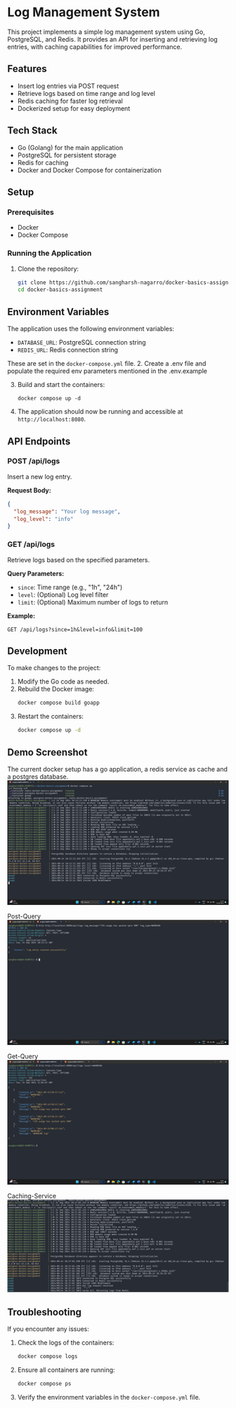# Log Management System

This project implements a simple log management system using Go, PostgreSQL, and Redis. It provides an API for inserting and retrieving log entries, with caching capabilities for improved performance.

## Features

- Insert log entries via POST request
- Retrieve logs based on time range and log level
- Redis caching for faster log retrieval
- Dockerized setup for easy deployment

## Tech Stack

- Go (Golang) for the main application
- PostgreSQL for persistent storage
- Redis for caching
- Docker and Docker Compose for containerization

## Setup

### Prerequisites

- Docker
- Docker Compose

### Running the Application

1. Clone the repository:
   ```bash
   git clone https://github.com/sangharsh-nagarro/docker-basics-assignment
   cd docker-basics-assignment
   ```
## Environment Variables

The application uses the following environment variables:

- `DATABASE_URL`: PostgreSQL connection string
- `REDIS_URL`: Redis connection string

These are set in the `docker-compose.yml` file.
2. Create a .env file and populate the required env parameters mentioned in the .env.example

3. Build and start the containers:
   ```
   docker compose up -d
   ```

4. The application should now be running and accessible at `http://localhost:8080`.

## API Endpoints

### POST /api/logs

Insert a new log entry.

**Request Body:**
```json
{
  "log_message": "Your log message",
  "log_level": "info"
}
```

### GET /api/logs

Retrieve logs based on the specified parameters.

**Query Parameters:**
- `since`: Time range (e.g., "1h", "24h")
- `level`: (Optional) Log level filter
- `limit`: (Optional) Maximum number of logs to return

**Example:**
```
GET /api/logs?since=1h&level=info&limit=100
```

## Development

To make changes to the project:

1. Modify the Go code as needed.
2. Rebuild the Docker image:
   ```bash
   docker compose build goapp
   ```
3. Restart the containers:
   ```bash
   docker compose up -d
   ```
## Demo Screenshot
The current docker setup has a go application, a redis service as cache and a postgres database.
![Docker Compose setup](docker-compose.png)

Post-Query 
![Post Query Example](example-post.png)

Get-Query
![Get-Query Example](example-get.png)

Caching-Service
![Caching-Service in Action](caching-service-example.png)

## Troubleshooting

If you encounter any issues:

1. Check the logs of the containers:
   ```bash
   docker compose logs
   ```
2. Ensure all containers are running:
   ```bash
   docker compose ps
   ```
3. Verify the environment variables in the `docker-compose.yml` file.

